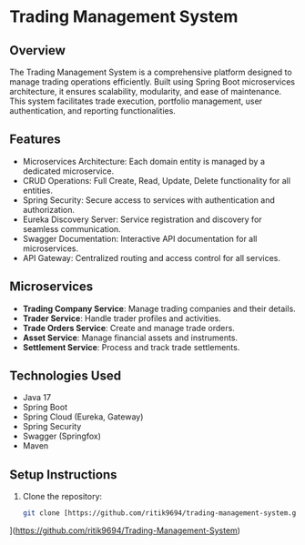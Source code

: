 # Trading Management System

## Overview
The Trading Management System is a comprehensive platform designed to manage trading operations efficiently. Built using Spring Boot microservices architecture, it ensures scalability, modularity, and ease of maintenance. This system facilitates trade execution, portfolio management, user authentication, and reporting functionalities.

## Features
- Microservices Architecture: Each domain entity is managed by a dedicated microservice.
- CRUD Operations: Full Create, Read, Update, Delete functionality for all entities.
- Spring Security: Secure access to services with authentication and authorization.
- Eureka Discovery Server: Service registration and discovery for seamless communication.
- Swagger Documentation: Interactive API documentation for all microservices.
- API Gateway: Centralized routing and access control for all services.

## Microservices
- **Trading Company Service**: Manage trading companies and their details.
- **Trader Service**: Handle trader profiles and activities.
- **Trade Orders Service**: Create and manage trade orders.
- **Asset Service**: Manage financial assets and instruments.
- **Settlement Service**: Process and track trade settlements.

## Technologies Used
- Java 17
- Spring Boot
- Spring Cloud (Eureka, Gateway)
- Spring Security
- Swagger (Springfox)
- Maven

## Setup Instructions

1. Clone the repository:
   ```bash
   git clone [https://github.com/ritik9694/trading-management-system.git
](https://github.com/ritik9694/Trading-Management-System)
